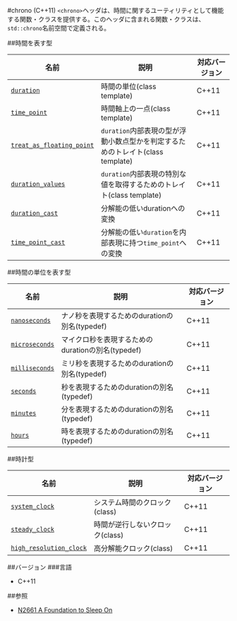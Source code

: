 #chrono (C++11)
`<chrono>`ヘッダは、時間に関するユーティリティとして機能する関数・クラスを提供する。このヘッダに含まれる関数・クラスは、`std::chrono`名前空間で定義される。

##時間を表す型

| 名前 | 説明 | 対応バージョン |
|--------------------------------------------------|----------------------------|-------|
| [`duration`](./chrono/duration.md)               | 時間の単位(class template) | C++11 |
| [`time_point`](./chrono/time_point.md)           | 時間軸上の一点(class template) | C++11 |
| [`treat_as_floating_point`](./chrono/treat_as_floating_point.md) | `duration`内部表現の型が浮動小数点型かを判定するためのトレイト(class template) | C++11 |
| [`duration_values`](./chrono/duration_values.md) | `duration`内部表現の特別な値を取得するためのトレイト(class template) | C++11 |
| [`duration_cast`](./chrono/duration_cast.md)     | 分解能の低いdurationへの変換 | C++11 |
| [`time_point_cast`](./chrono/time_point_cast.md) | 分解能の低い`duration`を内部表現に持つ`time_point`への変換 | C++11 |


##時間の単位を表す型

| 名前 | 説明 | 対応バージョン |
|--------------------------------------------------|----------------------------|-------|
| [`nanoseconds`](./chrono/nanoseconds.md)   | ナノ秒を表現するためのdurationの別名(typedef) | C++11 |
| [`microseconds`](./chrono/microseconds.md) | マイクロ秒を表現するためのdurationの別名(typedef) | C++11 |
| [`milliseconds`](./chrono/milliseconds.md) | ミリ秒を表現するためのdurationの別名(typedef) | C++11 |
| [`seconds`](./chrono/seconds.md)           | 秒を表現するためのdurationの別名(typedef) | C++11 |
| [`minutes`](./chrono/minutes.md)           | 分を表現するためのdurationの別名(typedef) | C++11 |
| [`hours`](./chrono/hours.md)               | 時を表現するためのdurationの別名(typedef) | C++11 |


##時計型

| 名前 | 説明 | 対応バージョン |
|--------------------------------------------------|----------------------------|-------|
| [`system_clock`](./chrono/system_clock.md)       | システム時間のクロック(class) | C++11 |
| [`steady_clock`](./chrono/steady_clock.md)       | 時間が逆行しないクロック(class) | C++11 |
| [`high_resolution_clock`](./chrono/high_resolution_clock.md) | 高分解能クロック(class) | C++11 |


##バージョン
###言語
- C++11

##参照
* [N2661 A Foundation to Sleep On](http://www.open-std.org/jtc1/sc22/wg21/docs/papers/2008/n2661.htm)


